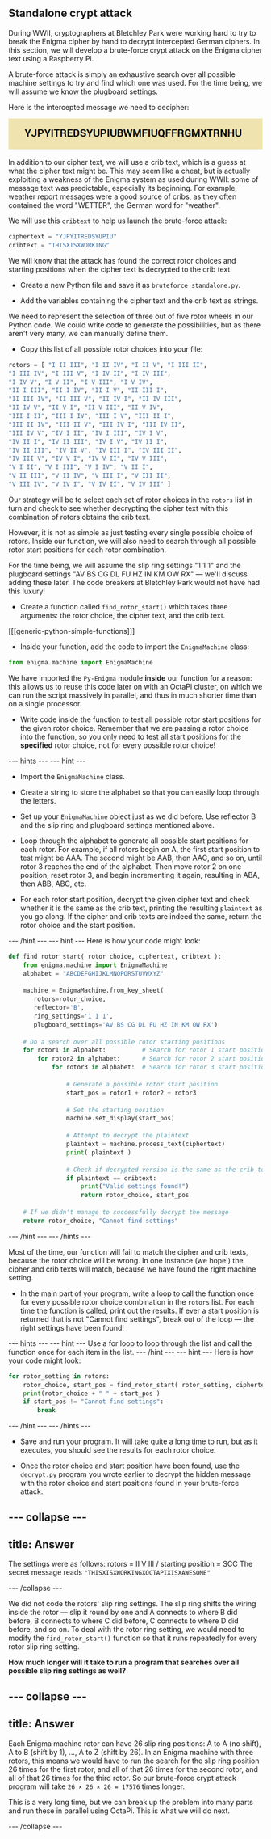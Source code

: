 ## Standalone crypt attack

During WWII, cryptographers at Bletchley Park were working hard to try to break the Enigma cipher by hand to decrypt intercepted German ciphers. In this section, we will develop a brute-force crypt attack on the Enigma cipher text using a Raspberry Pi.

A brute-force attack is simply an exhaustive search over all possible machine settings to try and find which one was used. For the time being, we will assume we know the plugboard settings.

Here is the intercepted message we need to decipher:

![Intercepted message](images/intercepted-message.png)

In addition to our cipher text, we will use a crib text, which is a guess at what the cipher text might be. This may seem like a cheat, but is actually exploiting a weakness of the Enigma system as used during WWII: some of message text was predictable, especially its beginning. For example, weather report messages were a good source of cribs, as they often contained the word "WETTER", the German word for "weather".

We will use this `cribtext` to help us launch the brute-force attack:

```python
ciphertext = "YJPYITREDSYUPIU"
cribtext = "THISXISXWORKING"
```

We will know that the attack has found the correct rotor choices and starting positions when the cipher text is decrypted to the crib text.

+ Create a new Python file and save it as `bruteforce_standalone.py`.

+ Add the variables containing the cipher text and the crib text as strings.

We need to represent the selection of three out of five rotor wheels in our Python code. We could write code to generate the possibilities, but as there aren't very many, we can manually define them.

+ Copy this list of all possible rotor choices into your file:

```python
rotors = [ "I II III", "I II IV", "I II V", "I III II",
"I III IV", "I III V", "I IV II", "I IV III",
"I IV V", "I V II", "I V III", "I V IV",
"II I III", "II I IV", "II I V", "II III I",
"II III IV", "II III V", "II IV I", "II IV III",
"II IV V", "II V I", "II V III", "II V IV",
"III I II", "III I IV", "III I V", "III II I",
"III II IV", "III II V", "III IV I", "III IV II",
"III IV V", "IV I II", "IV I III", "IV I V",
"IV II I", "IV II III", "IV I V", "IV II I",
"IV II III", "IV II V", "IV III I", "IV III II",
"IV III V", "IV V I", "IV V II", "IV V III",
"V I II", "V I III", "V I IV", "V II I",
"V II III", "V II IV", "V III I", "V III II",
"V III IV", "V IV I", "V IV II", "V IV III" ]
```

Our strategy will be to select each set of rotor choices in the `rotors` list in turn and check to see whether decrypting the cipher text with this combination of rotors obtains the crib text.

However, it is not as simple as just testing every single possible choice of rotors. Inside our function, we will also need to search through all possible rotor start positions for each rotor combination.

For the time being, we will assume the slip ring settings "1 1 1" and the plugboard settings "AV BS CG DL FU HZ IN KM OW RX" — we'll discuss adding these later. The code breakers at Bletchley Park would not have had this luxury!

+ Create a function called `find_rotor_start()` which takes three arguments: the rotor choice, the cipher text, and the crib text.

[[[generic-python-simple-functions]]]

+ Inside your function, add the code to import the `EnigmaMachine` class:

```python
from enigma.machine import EnigmaMachine
```

We have imported the `Py-Enigma` module **inside** our function for a reason: this allows us to reuse this code later on with an OctaPi cluster, on which we can run the script massively in parallel, and thus in much shorter time than on a single processor.

+ Write code inside the function to test all possible rotor start positions for the given rotor choice. Remember that we are passing a rotor choice into the function, so you only need to test all start positions for the **specified** rotor choice, not for every possible rotor choice!

--- hints ---
--- hint ---
+ Import the `EnigmaMachine` class.

+ Create a string to store the alphabet so that you can easily loop through the letters.

+ Set up your `EnigmaMachine` object just as we did before. Use reflector B and the slip ring and plugboard settings mentioned above.

+ Loop through the alphabet to generate all possible start positions for each rotor. For example, if all rotors begin on A, the first start position to test might be AAA. The second might be AAB, then AAC, and so on, until rotor 3 reaches the end of the alphabet. Then move rotor 2 on one position, reset rotor 3, and begin incrementing it again, resulting in ABA, then ABB, ABC, etc.

+ For each rotor start position, decrypt the given cipher text and check whether it is the same as the crib text, printing the resulting `plaintext` as you go along. If the cipher and crib texts are indeed the same, return the rotor choice and the start position.

--- /hint ---
--- hint ---
Here is how your code might look:

```python
def find_rotor_start( rotor_choice, ciphertext, cribtext ):
    from enigma.machine import EnigmaMachine
    alphabet = "ABCDEFGHIJKLMNOPQRSTUVWXYZ"

    machine = EnigmaMachine.from_key_sheet(
       rotors=rotor_choice,
       reflector='B',
       ring_settings='1 1 1',		
       plugboard_settings='AV BS CG DL FU HZ IN KM OW RX')		

    # Do a search over all possible rotor starting positions
    for rotor1 in alphabet:          # Search for rotor 1 start position
        for rotor2 in alphabet:      # Search for rotor 2 start position
            for rotor3 in alphabet:  # Search for rotor 3 start position

                # Generate a possible rotor start position
                start_pos = rotor1 + rotor2 + rotor3

                # Set the starting position
                machine.set_display(start_pos)

                # Attempt to decrypt the plaintext
                plaintext = machine.process_text(ciphertext)
                print( plaintext )

                # Check if decrypted version is the same as the crib text
                if plaintext == cribtext:
                    print("Valid settings found!")
                    return rotor_choice, start_pos

    # If we didn't manage to successfully decrypt the message
    return rotor_choice, "Cannot find settings"
```
--- /hint ---
--- /hints ---

Most of the time, our function will fail to match the cipher and crib texts, because the rotor choice will be wrong. In one instance (we hope!) the cipher and crib texts will match, because we have found the right machine setting.

+ In the main part of your program, write a loop to call the function once for every possible rotor choice combination in the `rotors` list. For each time the function is called, print out the results. If ever a start position is returned that is not "Cannot find settings", break out of the loop — the right settings have been found!

--- hints ---
--- hint ---
Use a for loop to loop through the list and call the function once for each item in the list.
--- /hint ---
--- hint ---
Here is how your code might look:

```python
for rotor_setting in rotors:
    rotor_choice, start_pos = find_rotor_start( rotor_setting, ciphertext, cribtext )
    print(rotor_choice + " " + start_pos )
    if start_pos != "Cannot find settings":
        break
```
--- /hint ---
--- /hints ---

+ Save and run your program. It will take quite a long time to run, but as it executes, you should see the results for each rotor choice.

+ Once the rotor choice and start position have been found, use the `decrypt.py` program you wrote earlier to decrypt the hidden message with the rotor choice and start positions found in your brute-force attack.

--- collapse ---
---
title: Answer
---

The settings were as follows: rotors = II V III / starting position = SCC
The secret message reads `"THISXISXWORKINGXOCTAPIXISXAWESOME"`

--- /collapse ---

We did not code the rotors' slip ring settings. The slip ring shifts the wiring inside the rotor — slip it round by one and A connects to where B did before, B connects to where C did before, C connects to where D did before, and so on. To deal with the rotor ring setting, we would need to modify the `find_rotor_start()` function so that it runs repeatedly for every rotor slip ring setting.

**How much longer will it take to run a program that searches over all possible slip ring settings as well?**

--- collapse ---
---
title: Answer
---
Each Enigma machine rotor can have 26 slip ring positions: A to A (no shift), A to B (shift by 1), ..., A to Z (shift by 26). In an Enigma machine with three rotors, this means we would have to run the search for the slip ring position 26 times for the first rotor, and all of that 26 times for the second rotor, and all of that 26 times for the third rotor. So our brute-force crypt attack program will take `26 × 26 × 26 = 17576` times longer.

This is a very long time, but we can break up the problem into many parts and run these in parallel using OctaPi. This is what we will do next.

--- /collapse ---
